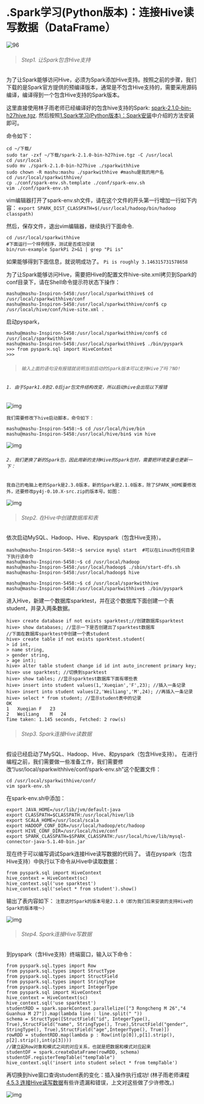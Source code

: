 # .Spark学习(Python版本)：连接Hive读写数据（DataFrame）

![96](https://upload.jianshu.io/users/upload_avatars/1780773/f1bda814e766?imageMogr2/auto-orient/strip|imageView2/1/w/96/h/96)



> ###### Step1. 让Spark包含Hive支持

为了让Spark能够访问Hive，必须为Spark添加Hive支持。按照之前的步骤，我们下载的是Spark官方提供的预编译版本，通常是不包含Hive支持的，需要采用源码编译，编译得到一个包含Hive支持的Spark版本。

这里直接使用林子雨老师已经编译好的包含hive支持的Spark: [spark-2.1.0-bin-h27hive.tgz](https://pan.baidu.com/s/1nv8Y2hj). 然后按照[1.Spark学习(Python版本)：Spark安装](https://www.jianshu.com/p/5e05cdf44fcd)中介绍的方法安装即可。

命令如下：

```
cd ~/下载/
sudo tar -zxf ~/下载/spark-2.1.0-bin-h27hive.tgz -C /usr/local
cd /usr/local
sudo mv ./spark-2.1.0-bin-h27hive ./sparkwithhive
sudo chown -R mashu:mashu ./sparkwithhive #mashu是我的用户名
cd /usr/local/sparkwithhive/
cp ./conf/spark-env.sh.template ./conf/spark-env.sh
vim ./conf/spark-env.sh
```

vim编辑器打开了spark-env.sh文件，请在这个文件的开头第一行增加一行如下内容：
`export SPARK_DIST_CLASSPATH=$(/usr/local/hadoop/bin/hadoop classpath)`

然后，保存文件，退出vim编辑器，继续执行下面命令.

```
cd /usr/local/sparkwithhive
#下面运行一个样例程序，测试是否成功安装
bin/run-example SparkPi 2>&1 | grep "Pi is"
```

如果能够得到下面信息，就说明成功了。
`Pi is roughly 3.146315731578658`

为了让Spark能够访问Hive，需要把Hive的配置文件hive-site.xml拷贝到Spark的conf目录下，请在Shell命令提示符状态下操作：

```
mashu@mashu-Inspiron-5458:/usr/local/sparkwithhive$ cd /usr/local/sparkwithhive/conf
mashu@mashu-Inspiron-5458:/usr/local/sparkwithhive/conf$ cp /usr/local/hive/conf/hive-site.xml .
```

启动pyspark，

```
mashu@mashu-Inspiron-5458:/usr/local/sparkwithhive/conf$ cd /usr/local/sparkwithhive
mashu@mashu-Inspiron-5458:/usr/local/sparkwithhive$ ./bin/pyspark
>>> from pyspark.sql import HiveContext
>>> 
```

> ###### `输入上面的语句没有报错就说明当前启动的Spark版本可以支持Hive了吗？NO!`

###### `1. 由于Spark1.0到2.0后jar包文件结构改变，所以启动hive会出现以下报错`





![img](https://upload-images.jianshu.io/upload_images/1780773-c0140ca442d251fe.png?imageMogr2/auto-orient/strip%7CimageView2/2/w/701/format/webp)

```
我们需要修改下hive启动脚本，命令如下：
```



```
mashu@mashu-Inspiron-5458:~$ cd /usr/local/hive/bin
mashu@mashu-Inspiron-5458:/usr/local/hive/bin$ vim hive
```



![img](https://upload-images.jianshu.io/upload_images/1780773-125b8e2bc2568f51.png?imageMogr2/auto-orient/strip%7CimageView2/2/w/912/format/webp)

###### `2. 我们更换了新的Spark包，因此用新的支持Hive的Spark包时，需要把环境变量也更新一下：`

```
我自己的电脑上老的Spark是2.3.0版本，新的Spark是2.1.0版本，除了SPARK_HOME要修改外，还要修改py4j-0.10.X-src.zip的版本号。如图：
```



![img](https://upload-images.jianshu.io/upload_images/1780773-c66057bf55fa5e1a.png?imageMogr2/auto-orient/strip%7CimageView2/2/w/939/format/webp)

> ###### Step2. 在Hive中创建数据库和表

依次启动MySQL、Hadoop、Hive、和pyspark（包含Hive支持）。

```
mashu@mashu-Inspiron-5458:~$ service mysql start  #可以在Linux的任何目录下执行该命令
mashu@mashu-Inspiron-5458:~$ cd /usr/local/hadoop
mashu@mashu-Inspiron-5458:/usr/local/hadoop$ ./sbin/start-dfs.sh
mashu@mashu-Inspiron-5458:/usr/local/hadoop$ hive

mashu@mashu-Inspiron-5458:~$ cd /usr/local/sparkwithhive
mashu@mashu-Inspiron-5458:/usr/local/sparkwithhive$ ./bin/pyspark
```

进入Hive，新建一个数据库sparktest，并在这个数据库下面创建一个表student，并录入两条数据。

```
hive> create database if not exists sparktest;//创建数据库sparktest
hive> show databases; //显示一下是否创建出了sparktest数据库
//下面在数据库sparktest中创建一个表student
hive> create table if not exists sparktest.student(
> id int,
> name string,
> gender string,
> age int);
hive> alter table student change id id int auto_increment primary key;
hive> use sparktest; //切换到sparktest
hive> show tables; //显示sparktest数据库下面有哪些表
hive> insert into student values(1,'Xueqian','F',23); //插入一条记录
hive> insert into student values(2,'Weiliang','M',24); //再插入一条记录
hive> select * from student; //显示student表中的记录
OK
1   Xueqian F   23
2   Weiliang    M   24
Time taken: 1.145 seconds, Fetched: 2 row(s)
```

> ###### Step3. Spark连接Hive读数据

假设已经启动了MySQL、Hadoop、Hive、和pyspark（包含Hive支持）。
在进行编程之前，我们需要做一些准备工作，我们需要修改“/usr/local/sparkwithhive/conf/spark-env.sh”这个配置文件：

```
cd /usr/local/sparkwithhive/conf/
vim spark-env.sh
```

在spark-env.sh中添加：

```
export JAVA_HOME=/usr/lib/jvm/default-java
export CLASSPATH=$CLASSPATH:/usr/local/hive/lib
export SCALA_HOME=/usr/local/scala
export HADOOP_CONF_DIR=/usr/local/hadoop/etc/hadoop
export HIVE_CONF_DIR=/usr/local/hive/conf
export SPARK_CLASSPATH=$SPARK_CLASSPATH:/usr/local/hive/lib/mysql-connector-java-5.1.40-bin.jar
```

现在终于可以编写调试Spark连接Hive读写数据的代码了。
请在pyspark（包含Hive支持）中执行以下命令从Hive中读取数据：

```
from pyspark.sql import HiveContext
hive_context = HiveContext(sc)
hive_context.sql('use sparktest')
hive_context.sql('select * from student').show()
```

输出了表内容如下：
`注意这时Spark的版本号是2.1.0（即为我们后来安装的支持Hive的Spark的版本哦～）`



![img](https://upload-images.jianshu.io/upload_images/1780773-fa9e65df00f09a24.png?imageMogr2/auto-orient/strip%7CimageView2/2/w/527/format/webp)



> ###### Step4. Spark连接Hive写数据

到pyspark（含Hive支持）终端窗口，输入以下命令：

```
from pyspark.sql.types import Row
from pyspark.sql.types import StructType
from pyspark.sql.types import StructField
from pyspark.sql.types import StringType
from pyspark.sql.types import IntegerType
from pyspark.sql import HiveContext
hive_context = HiveContext(sc)
hive_context.sql('use sparktest')
studentRDD = spark.sparkContext.parallelize(["3 Rongcheng M 26","4 Guanhua M 27"]).map(lambda line : line.split(" "))
schema = StructType([StructField("id", IntegerType(), True),StructField("name", StringType(), True),StructField("gender", StringType(), True),StructField("age",IntegerType(), True)])
rowRDD = studentRDD.map(lambda p : Row(int(p[0]),p[1].strip(), p[2].strip(),int(p[3])))
//建立起Row对象和模式之间的对应关系，也就是把数据和模式对应起来
studentDF = spark.createDataFrame(rowRDD, schema)
studentDF.registerTempTable("tempTable")
hive_context.sql('insert into student select * from tempTable')
```

再切换到hive窗口查询student表的变化：插入操作执行成功!
(林子雨老师课程[4.5.3 连接Hive读写数据](http://dblab.xmu.edu.cn/blog/1729-2/)有些许遗漏和错误，上文对这些做了少许修改。)



![img](https://upload-images.jianshu.io/upload_images/1780773-0130a2ec51431295.png?imageMogr2/auto-orient/strip%7CimageView2/2/w/525/format/webp)




